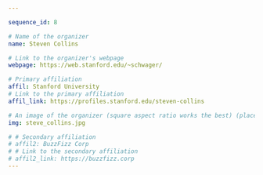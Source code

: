 ```yaml
---

sequence_id: 8

# Name of the organizer
name: Steven Collins

# Link to the organizer's webpage
webpage: https://web.stanford.edu/~schwager/

# Primary affiliation
affil: Stanford University
# Link to the primary affiliation
affil_link: https://profiles.stanford.edu/steven-collins

# An image of the organizer (square aspect ratio works the best) (place in the `assets/img/organizers` directory)
img: steve_collins.jpg

# # Secondary affiliation
# affil2: BuzzFizz Corp
# # Link to the secondary affiliation
# affil2_link: https://buzzfizz.corp
---
```

